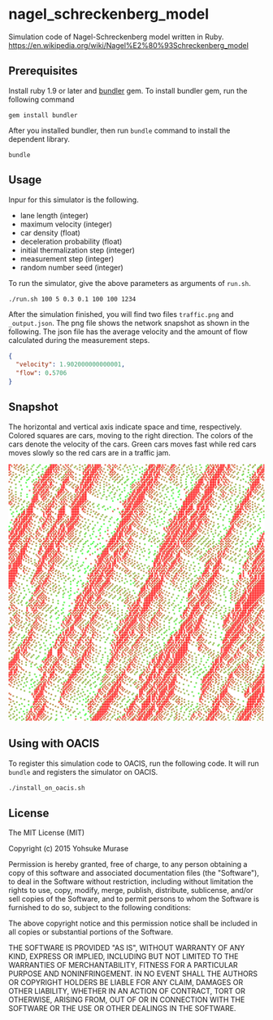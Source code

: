 # nagel_schreckenberg_model

Simulation code of Nagel-Schreckenberg model written in Ruby.
https://en.wikipedia.org/wiki/Nagel%E2%80%93Schreckenberg_model

## Prerequisites

Install ruby 1.9 or later and [bundler](http://bundler.io/) gem.
To install bundler gem, run the following command

```
gem install bundler
```

After you installed bundler, then run `bundle` command to install the dependent library.

```
bundle
```

## Usage

Inpur for this simulator is the following.

- lane length (integer)
- maximum velocity (integer)
- car density (float)
- deceleration probability (float)
- initial thermalization step (integer)
- measurement step (integer)
- random number seed (integer)

To run the simulator, give the above parameters as arguments of `run.sh`.

```
./run.sh 100 5 0.3 0.1 100 100 1234
```

After the simulation finished, you will find two files `traffic.png` and `_output.json`.
The png file shows the network snapshot as shown in the following.
The json file has the average velocity and the amount of flow calculated during the measurement steps.

```json:_output.json
{
  "velocity": 1.902000000000001,
  "flow": 0.5706
}
```

## Snapshot

The horizontal and vertical axis indicate space and time, respectively. Colored squares are cars, moving to the right direction.
The colors of the cars denote the velocity of the cars. Green cars moves fast while red cars moves slowly so the red cars are in a traffic jam.

![snapshot](https://raw.githubusercontent.com/yohm/nagel_schreckenberg_model/master/sample.png)

## Using with OACIS

To register this simulation code to OACIS, run the following code. It will run `bundle` and registers the simulator on OACIS.

```sh
./install_on_oacis.sh
```

## License

The MIT License (MIT)

Copyright (c) 2015 Yohsuke Murase

Permission is hereby granted, free of charge, to any person obtaining a copy of this software and associated documentation files (the "Software"), to deal in the Software without restriction, including without limitation the rights to use, copy, modify, merge, publish, distribute, sublicense, and/or sell copies of the Software, and to permit persons to whom the Software is furnished to do so, subject to the following conditions:

The above copyright notice and this permission notice shall be included in all copies or substantial portions of the Software.

THE SOFTWARE IS PROVIDED "AS IS", WITHOUT WARRANTY OF ANY KIND, EXPRESS OR IMPLIED, INCLUDING BUT NOT LIMITED TO THE WARRANTIES OF MERCHANTABILITY, FITNESS FOR A PARTICULAR PURPOSE AND NONINFRINGEMENT. IN NO EVENT SHALL THE AUTHORS OR COPYRIGHT HOLDERS BE LIABLE FOR ANY CLAIM, DAMAGES OR OTHER LIABILITY, WHETHER IN AN ACTION OF CONTRACT, TORT OR OTHERWISE, ARISING FROM, OUT OF OR IN CONNECTION WITH THE SOFTWARE OR THE USE OR OTHER DEALINGS IN THE SOFTWARE.

